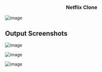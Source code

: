 <h3 align="center">Netflix Clone</h3>

![image](https://github.com/user-attachments/assets/05930f20-f5d4-48cc-9944-e14818fffeea)

## Output Screenshots

![image](https://github.com/user-attachments/assets/7733f5de-50b5-4b69-9ca5-0d5dcd27cc74)

![image](https://github.com/user-attachments/assets/dd33ca36-dedc-471e-9e45-c5e826266ec1)

![image](https://github.com/user-attachments/assets/4ab89267-f7d4-4cbd-a6ee-17151699d1cf)




